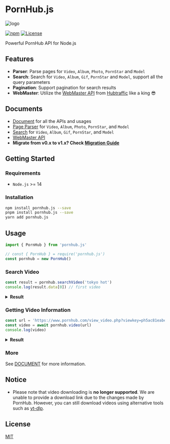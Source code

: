 # PornHub.js
![logo](images/logo.png)

[![npm](https://img.shields.io/npm/v/pornhub.js.svg)](https://www.npmjs.com/package/pornhub.js)
[![License](https://img.shields.io/badge/license-MIT-blue.svg)](/LICENSE)

Powerful PornHub API for Node.js

## Features
* **Parser**: Parse pages for `Video`, `Album`, `Photo`, `PornStar` and `Model`
* **Search**: Search for `Video`, `Album`, `Gif`, `PornStar` and `Model`, support all the query parameters
* **Pagination**: Support pagination for search results
* **WebMaster**: Utilize the [WebMaster API](/doc/WebMaster.md) from [Hubtraffic](https://www.hubtraffic.com) like a king :sunglasses:

## Documents
* [Document](/doc/DOCUMENT.md) for all the APIs and usages
* [Page Parser](/doc/Page.md) for `Video`, `Album`, `Photo`, `PornStar`, and `Model`
* [Search](/doc/Search.md) for `Video`, `Album`, `Gif`, `PornStar`, and `Model`
* [WebMaster API](/doc/WebMaster.md)
* **Migrate from v0.x to v1.x? Check [Migration Guide](/doc/MIGRATE.md)**
## Getting Started

### Requirements

* `Node.js` >= 14

### Installation

```bash
npm install pornhub.js --save
pnpm install pornhub.js --save
yarn add pornhub.js
```

## Usage

```js
import { PornHub } from 'pornhub.js'

// const { PornHub } = require('pornhub.js')
const pornhub = new PornHub()
```

### Search Video
```js
const result = pornhub.searchVideo('tokyo hot')
console.log(result.data[0]) // first video
```

<details>
  <summary><b>Result</b></summary>

```json5
{
  "title": "Japanese Tokyo Hot",
  "url": "https://www.pornhub.com/view_video.php?viewkey=***",
  "views": "14M",
  "duration": "14:24",
  "hd": true,
  "premium": false,
  "freePremium": false,
  "preview": "https://ci.phncdn.com/videos/***.jpg"
}
```
</details>


### Getting Video Information

```js
const url = 'https://www.pornhub.com/view_video.php?viewkey=ph5ac81eabe203d'
const video = await pornhub.video(url)
console.log(video)
```

<details>
  <summary><b>Result</b></summary>

```json5
{
  "title": "Japanese Tokyo Hot",
  "views": 49517,
  "duration": 1922,
  "durationFormatted": "32:02",
  "vote": { "up": 64, "down": 14, "total": 78, "rating": 0.82 },
  "premium": false,
  "thumb": "data:image/gif...",
  "provider": { "username": "wowgirls", "url": "/users/wowgirls" },
  "tags": ["hardcore", "hentai", "memes"],
  "categories": ["HD-Porn", "SFW"],
  "pornstars": ["pig"]
}
```
</details>

### More
See [DOCUMENT](/doc/DOCUMENT.md) for more information.

## Notice
* Please note that video downloading is **no longer supported**. We are unable to provide a download link due to the changes made by PornHub. However, you can still download videos using alternative tools such as [yt-dlp](https://github.com/yt-dlp/yt-dlp).


## License
[MIT](LICENSE)
